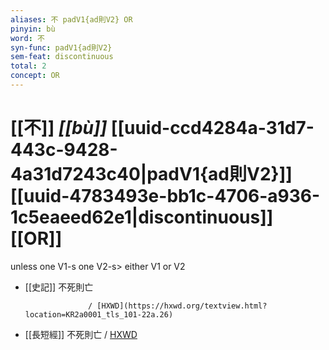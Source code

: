 ```yaml
---
aliases: 不 padV1{ad則V2} OR
pinyin: bù
word: 不
syn-func: padV1{ad則V2}
sem-feat: discontinuous
total: 2
concept: OR 
---
```

# [[不]] *[[bù]]*  [[uuid-ccd4284a-31d7-443c-9428-4a31d7243c40|padV1{ad則V2}]] [[uuid-4783493e-bb1c-4706-a936-1c5eaeed62e1|discontinuous]] [[OR]]
unless one V1-s one V2-s> either V1 or V2
 - [[史記]] 不死則亡
                        
                     / [HXWD](https://hxwd.org/textview.html?location=KR2a0001_tls_101-22a.26)
 - [[長短經]] 不死則亡 / [HXWD](https://hxwd.org/textview.html?location=KR3j0015_CH7x2006_004-2a.710)
